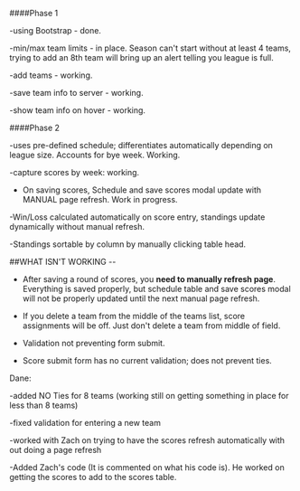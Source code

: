####Phase 1

-using Bootstrap - done.

-min/max team limits - in place. Season can't start without at least 4 teams, trying to add an 8th team will bring up an alert telling you league is full.

-add teams - working.

-save team info to server - working.

-show team info on hover - working.

####Phase 2

-uses pre-defined schedule; differentiates automatically depending on league size. Accounts for bye week. Working.

-capture scores by week: working. 

*	On saving scores, Schedule and save scores modal update with MANUAL page refresh. Work in progress.

-Win/Loss calculated automatically on score entry, standings update dynamically without manual refresh.

-Standings sortable by column by manually clicking table head.

##WHAT ISN'T WORKING --

*	After saving a round of scores, you __need to manually refresh page__. Everything is saved properly, but schedule table and save scores modal will not be properly updated until the next manual page refresh. 

*	If you delete a team from the middle of the teams list, score assignments will be off. Just don't delete a team from middle of field.

*	Validation not preventing form submit. 

*	Score submit form has no current validation; does not prevent ties.

Dane:

-added NO Ties for 8 teams (working still on getting something in place for less than 8 teams)

-fixed validation for entering a new team

-worked with Zach on trying to have the scores refresh automatically with out doing a page refresh

-Added Zach's code (It is commented on what his code is).  He worked on getting the scores to add to the scores table.